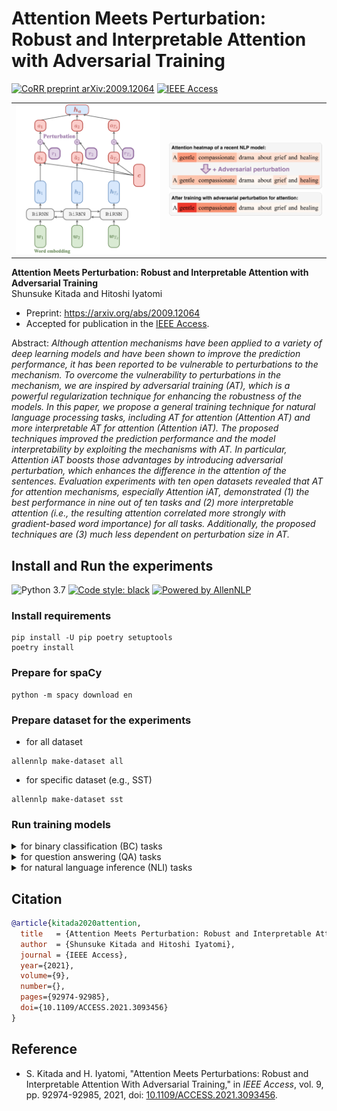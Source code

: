 # Attention Meets Perturbation: Robust and Interpretable Attention with Adversarial Training

[![CoRR preprint arXiv:2009.12064](http://img.shields.io/badge/cs.AI-arXiv%3A2009.12064-B31B1B.svg)](http://arxiv.org/abs/2009.12064)
[![IEEE Access](https://img.shields.io/badge/Accepted-IEEE%20Access-%2300629B%09)](https://doi.org/10.1109/ACCESS.2021.3093456)

|                                        |                                           |
|----------------------------------------|-------------------------------------------|
| ![model](./.github/assets/BC-model.png)| ![Figure 1](./.github/assets/figure1.png) |

**Attention Meets Perturbation: Robust and Interpretable Attention with Adversarial Training**  
Shunsuke Kitada and Hitoshi Iyatomi

- Preprint: https://arxiv.org/abs/2009.12064
- Accepted for publication in the [IEEE Access](https://doi.org/10.1109/ACCESS.2021.3093456).

Abstract: *Although attention mechanisms have been applied to a variety of deep learning models and have been shown to improve the prediction performance, it has been reported to be vulnerable to perturbations to the mechanism. To overcome the vulnerability to perturbations in the mechanism, we are inspired by adversarial training (AT), which is a powerful regularization technique for enhancing the robustness of the models. In this paper, we propose a general training technique for natural language processing tasks, including AT for attention (Attention AT) and more interpretable AT for attention (Attention iAT). The proposed techniques improved the prediction performance and the model interpretability by exploiting the mechanisms with AT. In particular, Attention iAT boosts those advantages by introducing adversarial perturbation, which enhances the difference in the attention of the sentences. Evaluation experiments with ten open datasets revealed that AT for attention mechanisms, especially Attention iAT, demonstrated (1) the best performance in nine out of ten tasks and (2) more interpretable attention (i.e., the resulting attention correlated more strongly with gradient-based word importance) for all tasks. Additionally, the proposed techniques are (3) much less dependent on perturbation size in AT.*

## Install and Run the experiments

![Python 3.7](https://img.shields.io/badge/python-3.7%2B-brightgreen.svg)
[![Code style: black](https://img.shields.io/badge/code%20style-black-000000.svg)](https://github.com/psf/black)
[![Powered by AllenNLP](https://img.shields.io/badge/Powered%20by-AllenNLP-blue.svg)](https://github.com/allenai/allennlp)

### Install requirements

```shell
pip install -U pip poetry setuptools
poetry install
```

### Prepare for spaCy

```shell
python -m spacy download en
```

### Prepare dataset for the experiments

- for all dataset

```shell
allennlp make-dataset all
```

- for specific dataset (e.g., SST)

```shell
allennlp make-dataset sst
```

### Run training models

<details>
  <summary>for binary classification (BC) tasks</summary>

```shell
# for SST
CUDA_VISIBLE_DEVICES=0 GPU=0 allennlp train \
    config/sst/train.jsonnet \
    -s output/sst/weighted

# for Newsgroups
CUDA_VISIBLE_DEVICES=0 GPU=0 allennlp train \
    config/newsgroups/train.jsonnet \
    -s output/newsgroups/weighted

# for IMDB
CUDA_VISIBLE_DEVICES=0 GPU=0 allennlp train \
    config/imdb/train.jsonnet \
    -s output/imdb/weighted

# for AGNews
CUDA_VISIBLE_DEVICES=0 GPU=0 allennlp train \
    config/ag_news/train.jsonnet \
    -s output/ag_news/weighted
```
</details>

<details>
  <summary>for question answering (QA) tasks</summary>

```shell
# For CNN
CUDA_VISIBLE_DEVICES=0 GPU=0 allennlp train \
    config/cnn/train.jsonnet \
    -s output/cnn/vanilla
```
</details>

<details>
  <summary>for natural language inference (NLI) tasks</summary>

```shell
# For SNLI
$ CUDA_VISIBLE_DEVICES=9 GPU=0 allennlp train \
    config/snli/train.jsonnet \
    -s output/snli/vanilla
```
</details>

## Citation

```bibtex
@article{kitada2020attention,
  title   = {Attention Meets Perturbation: Robust and Interpretable Attention with Adversarial Training},
  author  = {Shunsuke Kitada and Hitoshi Iyatomi},
  journal = {IEEE Access},
  year={2021},
  volume={9},
  number={},
  pages={92974-92985},
  doi={10.1109/ACCESS.2021.3093456}
}
```

## Reference

- S. Kitada and H. Iyatomi, "Attention Meets Perturbations: Robust and Interpretable Attention With Adversarial Training," in *IEEE Access*, vol. 9, pp. 92974-92985, 2021, doi: [10.1109/ACCESS.2021.3093456](https://doi.org/10.1109/ACCESS.2021.3093456).

